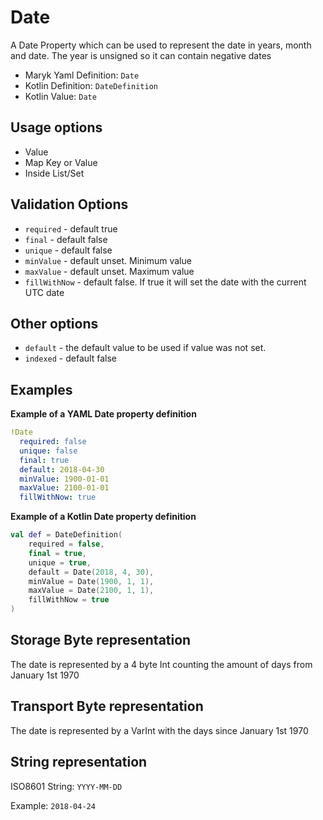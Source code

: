 # Date
A Date Property which can be used to represent the date in years, month and date. The 
year is unsigned so it can contain negative dates

- Maryk Yaml Definition: `Date`
- Kotlin Definition: `DateDefinition`
- Kotlin Value: `Date`

## Usage options
- Value
- Map Key or Value
- Inside List/Set

## Validation Options
- `required` - default true
- `final` - default false
- `unique` - default false
- `minValue` - default unset. Minimum value
- `maxValue` - default unset. Maximum value
- `fillWithNow` - default false. If true it will set the date with the current UTC date

## Other options
- `default` - the default value to be used if value was not set.
- `indexed` - default false

## Examples

**Example of a YAML Date property definition**
```yaml
!Date
  required: false
  unique: false
  final: true
  default: 2018-04-30
  minValue: 1900-01-01
  maxValue: 2100-01-01
  fillWithNow: true
```

**Example of a Kotlin Date property definition**
```kotlin
val def = DateDefinition(
    required = false,
    final = true,
    unique = true,
    default = Date(2018, 4, 30),
    minValue = Date(1900, 1, 1),
    maxValue = Date(2100, 1, 1),
    fillWithNow = true
)
```

## Storage Byte representation
The date is represented by a 4 byte Int counting the amount of days from January 1st 1970

## Transport Byte representation
The date is represented by a VarInt with the days since January 1st 1970

## String representation
ISO8601 String: `YYYY-MM-DD`

Example: `2018-04-24`

